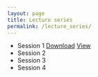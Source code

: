 ```yaml
---
layout: page
title: Lecture series
permalink: /lecture_series/
---
```


* Session 1 [Download](http://ggorman.github.io/Introduction-to-stats-for-geoscientists//notebooks/Lecture-5.ipynb) 
 [View](https://github.com/ggorman/Introduction-to-stats-for-geoscientists/blob/gh-pages/notebooks/Lecture-5.ipynb)
* Session 2
* Session 3
* Session 4

